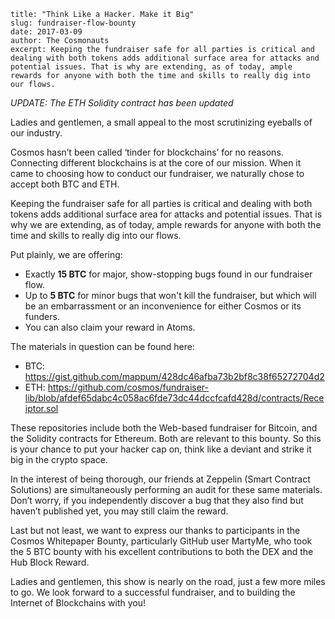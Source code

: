 ~~~
title: "Think Like a Hacker. Make it Big"
slug: fundraiser-flow-bounty
date: 2017-03-09
author: The Cosmonauts
excerpt: Keeping the fundraiser safe for all parties is critical and dealing with both tokens adds additional surface area for attacks and potential issues. That is why are extending, as of today, ample rewards for anyone with both the time and skills to really dig into our flows.
~~~

_UPDATE: The ETH Solidity contract has been updated_

Ladies and gentlemen, a small appeal to the most scrutinizing eyeballs of our industry.

Cosmos hasn’t been called ‘tinder for blockchains’ for no reasons. Connecting different blockchains is at the core of our mission. When it came to choosing how to conduct our fundraiser, we naturally chose to accept both BTC and ETH. 

Keeping the fundraiser safe for all parties is critical and dealing with both tokens adds additional surface area for attacks and potential issues. That is why we are extending, as of today, ample rewards for anyone with both the time and skills to really dig into our flows.

Put plainly, we are offering:

* Exactly **15 BTC** for major, show-stopping bugs found in our fundraiser flow.
* Up to **5 BTC** for minor bugs that won't kill the fundraiser, but which will be an embarrassment or an inconvenience for either Cosmos or its funders.
* You can also claim your reward in Atoms.

The materials in question can be found here:

* BTC: https://gist.github.com/mappum/428dc46afba73b2bf8c38f65272704d2
* ETH: https://github.com/cosmos/fundraiser-lib/blob/afdef65dabc4c058ac6fde73dc44dccfcafd428d/contracts/Receiptor.sol

These repositories include both the Web-based fundraiser for Bitcoin, and the Solidity contracts for Ethereum. Both are relevant to this bounty. So this is your chance to put your hacker cap on, think like a deviant and strike it big in the crypto space.

In the interest of being thorough, our friends at Zeppelin (Smart Contract Solutions) are simultaneously performing an audit for these same materials. Don’t worry, if you independently discover a bug that they also find but haven’t published yet, you may still claim the reward.

Last but not least, we want to express our thanks to participants in the Cosmos Whitepaper Bounty, particularly GitHub user MartyMe, who took the 5 BTC bounty with his excellent contributions to both the DEX and the Hub Block Reward.

Ladies and gentlemen, this show is nearly on the road, just a few more miles to go. We look forward to a successful fundraiser, and to building the Internet of Blockchains with you!
